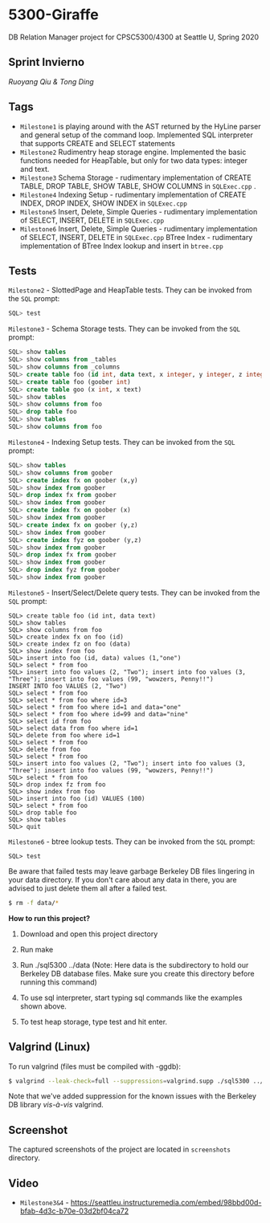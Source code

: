 # 5300-Giraffe
DB Relation Manager project for CPSC5300/4300 at Seattle U, Spring 2020

## Sprint Invierno

*Ruoyang Qiu & Tong Ding*


## Tags
- <code>Milestone1</code> is playing around with the AST returned by the HyLine parser and general setup of the command loop. Implemented SQL interpreter that supports CREATE and SELECT statements
- <code>Milestone2</code> Rudimentry heap storage engine. Implemented the basic functions needed for HeapTable, but only for two data types: integer and text.
- <code>Milestone3</code> Schema Storage - rudimentary implementation of CREATE TABLE, DROP TABLE, SHOW TABLE, SHOW COLUMNS in <code>SQLExec.cpp</code> .
- <code>Milestone4</code> Indexing Setup - rudimentary implementation of CREATE INDEX, DROP INDEX, SHOW INDEX in <code>SQLExec.cpp</code>
- <code>Milestone5</code> Insert, Delete, Simple Queries - rudimentary implementation of SELECT, INSERT, DELETE in <code>SQLExec.cpp</code>
- <code>Milestone6</code> Insert, Delete, Simple Queries - rudimentary implementation of SELECT, INSERT, DELETE in <code>SQLExec.cpp</code> BTree Index - rudimentary implementation of BTree Index lookup and insert in <code>btree.cpp</code>

## Tests
<code>Milestone2</code> - SlottedPage and HeapTable tests. They can be invoked from the <code>SQL</code> prompt:
```sql
SQL> test
```
<code>Milestone3</code> - Schema Storage tests. They can be invoked from the <code>SQL</code> prompt:
```sql
SQL> show tables
SQL> show columns from _tables
SQL> show columns from _columns
SQL> create table foo (id int, data text, x integer, y integer, z integer)
SQL> create table foo (goober int)
SQL> create table goo (x int, x text)
SQL> show tables
SQL> show columns from foo
SQL> drop table foo
SQL> show tables
SQL> show columns from foo
```
<code>Milestone4</code> - Indexing Setup tests. They can be invoked from the <code>SQL</code> prompt:
```sql
SQL> show tables
SQL> show columns from goober
SQL> create index fx on goober (x,y)
SQL> show index from goober
SQL> drop index fx from goober
SQL> show index from goober
SQL> create index fx on goober (x)
SQL> show index from goober
SQL> create index fx on goober (y,z)
SQL> show index from goober
SQL> create index fyz on goober (y,z)
SQL> show index from goober
SQL> drop index fx from goober
SQL> show index from goober
SQL> drop index fyz from goober
SQL> show index from goober
```
<code>Milestone5</code> - Insert/Select/Delete query tests. They can be invoked from the <code>SQL</code> prompt:
```
SQL> create table foo (id int, data text)
SQL> show tables
SQL> show columns from foo
SQL> create index fx on foo (id)
SQL> create index fz on foo (data)
SQL> show index from foo
SQL> insert into foo (id, data) values (1,"one")
SQL> select * from foo
SQL> insert into foo values (2, "Two"); insert into foo values (3, "Three"); insert into foo values (99, "wowzers, Penny!!")
INSERT INTO foo VALUES (2, "Two")
SQL> select * from foo
SQL> select * from foo where id=3
SQL> select * from foo where id=1 and data="one"
SQL> select * from foo where id=99 and data="nine"
SQL> select id from foo
SQL> select data from foo where id=1
SQL> delete from foo where id=1
SQL> select * from foo
SQL> delete from foo
SQL> select * from foo
SQL> insert into foo values (2, "Two"); insert into foo values (3, "Three"); insert into foo values (99, "wowzers, Penny!!")
SQL> select * from foo
SQL> drop index fz from foo
SQL> show index from foo
SQL> insert into foo (id) VALUES (100)
SQL> select * from foo
SQL> drop table foo
SQL> show tables
SQL> quit
```

<code>Milestone6</code> - btree lookup tests. They can be invoked from the <code>SQL</code> prompt:
```
SQL> test
```
Be aware that failed tests may leave garbage Berkeley DB files lingering in your data directory. 
If you don't care about any data in there, you are advised to just delete them all after a failed test.
```sh
$ rm -f data/*
``` 

**How to run this project?**

1) Download and open this project directory

2) Run make

3) Run ./sql5300 ../data (Note: Here data is the subdirectory to hold our Berkeley DB database files. Make sure you create this directory before running this command)

4) To use sql interpreter, start typing sql commands like the examples shown above.

5) To test heap storage, type test and hit enter.


## Valgrind (Linux)
To run valgrind (files must be compiled with -ggdb):
```sh
$ valgrind --leak-check=full --suppressions=valgrind.supp ./sql5300 ../data
```
Note that we've added suppression for the known issues with the Berkeley DB library <em>vis-à-vis</em> valgrind.

## Screenshot
The captured screenshots of the project are located in <code>screenshots</code> directory.

## Video
- <code>Milestone3&4</code> - https://seattleu.instructuremedia.com/embed/98bbd00d-bfab-4d3c-b70e-03d2bf04ca72
